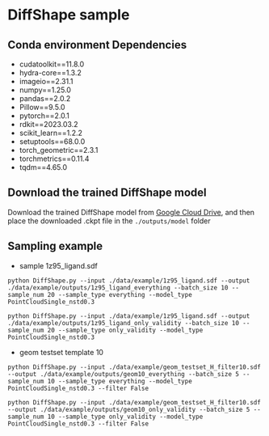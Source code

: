 # DiffShape sample

## Conda environment Dependencies
- cudatoolkit==11.8.0
- hydra-core==1.3.2
- imageio==2.31.1
- numpy==1.25.0
- pandas==2.0.2
- Pillow==9.5.0
- pytorch==2.0.1
- rdkit==2023.03.2
- scikit_learn==1.2.2
- setuptools==68.0.0
- torch_geometric==2.3.1
- torchmetrics==0.11.4
- tqdm==4.65.0

## Download the trained DiffShape model
Download the trained DiffShape model from [Google Cloud Drive](https://drive.google.com/drive/folders/1qTRhD-CvgXCE9cvWX5dHEzDxHsPH6Qck), and then place the downloaded .ckpt file in the ```./outputs/model``` folder

## Sampling example
- sample 1z95_ligand.sdf
```
python DiffShape.py --input ./data/example/1z95_ligand.sdf --output ./data/example/outputs/1z95_ligand_everything --batch_size 10 --sample_num 20 --sample_type everything --model_type PointCloudSingle_nstd0.3
```
```
python DiffShape.py --input ./data/example/1z95_ligand.sdf --output ./data/example/outputs/1z95_ligand_only_validity --batch_size 10 --sample_num 20 --sample_type only_validity --model_type PointCloudSingle_nstd0.3
```
- geom testset template 10
```
python DiffShape.py --input ./data/example/geom_testset_H_filter10.sdf --output ./data/example/outputs/geom10_everything --batch_size 5 --sample_num 10 --sample_type everything --model_type PointCloudSingle_nstd0.3 --filter False
```
```
python DiffShape.py --input ./data/example/geom_testset_H_filter10.sdf --output ./data/example/outputs/geom10_only_validity --batch_size 5 --sample_num 10 --sample_type only_validity --model_type PointCloudSingle_nstd0.3 --filter False
```
